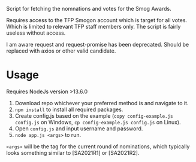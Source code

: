 Script for fetching the nomnations and votes for the Smog Awards.

Requires access to the TFP Smogon account which is target for all votes. Which is limited to relevant TFP staff members only. The script is fairly useless without access.

I am aware request and request-promise has been deprecated. Should be replaced with axios or other valid candidate.

# Usage

Requires NodeJs version >13.6.0

1. Download repo whichever your preferred method is and navigate to it.
2. `npm install` to install all required packages.
3. Create config.js based on the example (`copy config-example.js config.js` on Windows, `cp config-example.js config.js` on Linux).
4. Open `config.js` and input username and password.
2. `node app.js <args>` to run.

`<args>` will be the tag for the current round of nominations, which typically looks something similar to [SA2021R1] or [SA2021R2].